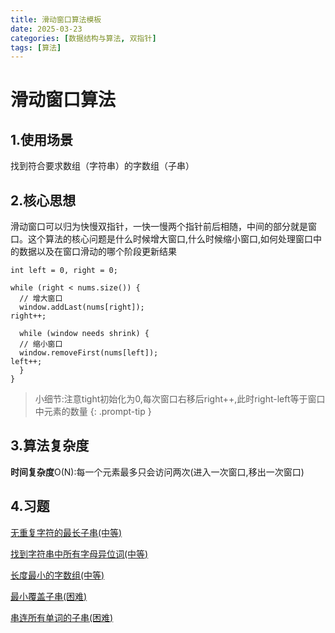```yaml
---
title: 滑动窗口算法模板
date: 2025-03-23
categories: [数据结构与算法, 双指针]
tags: [算法]
---
```


# 滑动窗口算法
## 1.使用场景
找到符合要求数组（字符串）的字数组（子串）

## 2.核心思想
滑动窗口可以归为快慢双指针，一快一慢两个指针前后相随，中间的部分就是窗口。这个算法的核心问题是什么时候增大窗口,什么时候缩小窗口,如何处理窗口中的数据以及在窗口滑动的哪个阶段更新结果
```
int left = 0, right = 0;

while (right < nums.size()) {
  // 增大窗口
  window.addLast(nums[right]);
right++;

  while (window needs shrink) {
  // 缩小窗口
  window.removeFirst(nums[left]);
left++;
  }
}
```
> 小细节:注意tight初始化为0,每次窗口右移后right++,此时right-left等于窗口中元素的数量
{: .prompt-tip }

## 3.算法复杂度
**时间复杂度**O(N):每一个元素最多只会访问两次(进入一次窗口,移出一次窗口)

## 4.习题
[无重复字符的最长子串(中等)](https://leetcode.cn/problems/longest-substring-without-repeating-characters/description/)

[找到字符串中所有字母异位词(中等)](https://leetcode.cn/problems/find-all-anagrams-in-a-string/description/)

[长度最小的字数组(中等)](https://leetcode.cn/problems/minimum-size-subarray-sum/?envType=study-plan-v2&envId=top-interview-150)

[最小覆盖子串(困难)](https://leetcode.cn/problems/minimum-window-substring/description/)

[串连所有单词的子串(困难)](https://leetcode.cn/problems/substring-with-concatenation-of-all-words/description/?envType=study-plan-v2&envId=top-interview-150)
